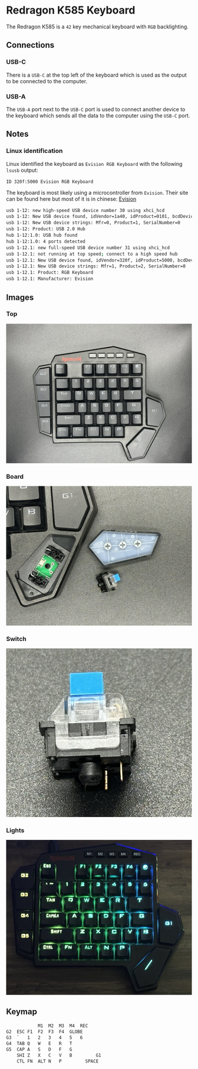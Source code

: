 # Redragon K585 Keyboard

The Redragon K585 is a `42` key mechanical keyboard with `RGB` backlighting.

## Connections

### USB-C
There is a `USB-C` at the top left of the keyboard which is used as the output to be connected to the computer.

### USB-A

The `USB-A` port next to the `USB-C` port is used to connect another device to the keyboard which sends all the data to the computer using the `USB-C` port.

## Notes

### Linux identification
Linux identified the keyboard as `Evision RGB Keyboard` with the following `lsusb` output:

```
ID 320f:5000 Evision RGB Keyboard
```

The keyboard is most likely using a microcontroller from `Evision`. Their site can be found here but most of it is in chinese: [Evision](http://www.eevision.com/)

```bash
usb 1-12: new high-speed USB device number 30 using xhci_hcd
usb 1-12: New USB device found, idVendor=1a40, idProduct=0101, bcdDevice= 1.11
usb 1-12: New USB device strings: Mfr=0, Product=1, SerialNumber=0
usb 1-12: Product: USB 2.0 Hub
hub 1-12:1.0: USB hub found
hub 1-12:1.0: 4 ports detected
usb 1-12.1: new full-speed USB device number 31 using xhci_hcd
usb 1-12.1: not running at top speed; connect to a high speed hub
usb 1-12.1: New USB device found, idVendor=320f, idProduct=5000, bcdDevice= 1.07
usb 1-12.1: New USB device strings: Mfr=1, Product=2, SerialNumber=0
usb 1-12.1: Product: RGB Keyboard
usb 1-12.1: Manufacturer: Evision
```

## Images

### Top
![Top](img/Top.JPEG)

### Board
![Board](img/Board.JPEG)

### Switch

![Switch](img/Switch.JPEG)

### Lights

![Lights](img/Lights.JPEG)

## Keymap

```
            M1  M2  M3  M4  REC
G2  ESC F1  F2  F3  F4  GLOBE
G3  `   1   2   3   4   5   6
G4  TAB Q   W   E   R   T
G5  CAP A   S   D   F   G
    SHI Z   X   C   V   B         G1
    CTL FN  ALT N   P         SPACE
```